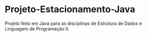 # Projeto-Estacionamento-Java
Projeto feito em Java para as disciplinas de Estrutura de Dados e Linguagem de Programação II.
